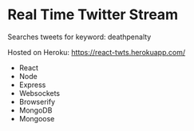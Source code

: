 # Real Time Twitter Stream

Searches tweets for keyword: deathpenalty

Hosted on Heroku: https://react-twts.herokuapp.com/

- React
- Node
- Express
- Websockets
- Browserify
- MongoDB
- Mongoose